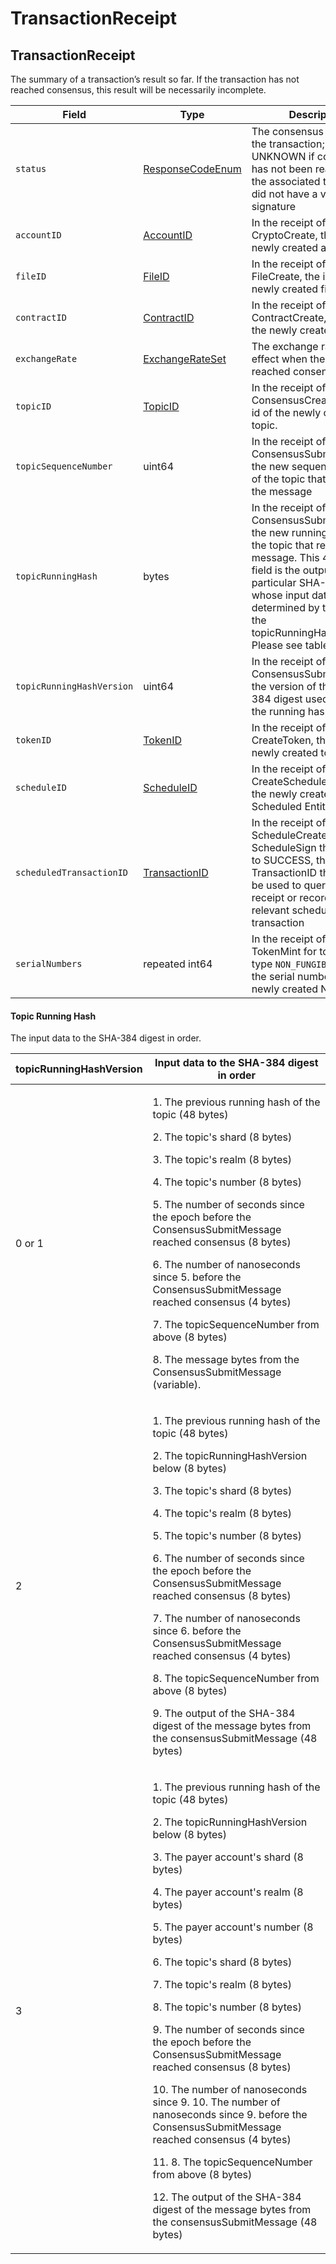 # TransactionReceipt

## TransactionReceipt

The summary of a transaction’s result so far. If the transaction has not reached consensus, this result will be necessarily incomplete.

| Field                     | Type                                             | Description                                                                                                                                                                                                                                                                   |
| ------------------------- | ------------------------------------------------ | ----------------------------------------------------------------------------------------------------------------------------------------------------------------------------------------------------------------------------------------------------------------------------- |
| `status`                  | [ResponseCodeEnum](responsecode.md)              | The consensus status of the transaction; is UNKNOWN if consensus has not been reached, or if the associated transaction did not have a valid payer signature                                                                                                                  |
| `accountID`               | [AccountID](../basic-types/accountid.md)         | In the receipt of a CryptoCreate, the id of the newly created account                                                                                                                                                                                                         |
| `fileID`                  | [FileID](../basic-types/fileid.md)               | In the receipt of a FileCreate, the id of the newly created file                                                                                                                                                                                                              |
| `contractID`              | [ContractID](../basic-types/contractid.md)       | In the receipt of a ContractCreate, the id of the newly created contract                                                                                                                                                                                                      |
| `exchangeRate`            | [ExchangeRateSet](exchangerate.md)               | The exchange rates in effect when the transaction reached consensus                                                                                                                                                                                                           |
| `topicID`                 | [TopicID](../basic-types/topicid.md)             | In the receipt of a ConsensusCreateTopic, the id of the newly created topic.                                                                                                                                                                                                  |
| `topicSequenceNumber`     | uint64                                           | In the receipt of a ConsensusSubmitMessage, the new sequence number of the topic that received the message                                                                                                                                                                    |
| `topicRunningHash`        | bytes                                            | In the receipt of a ConsensusSubmitMessage, the new running hash of the topic that received the message. This 48-byte field is the output of a particular SHA-384 digest whose input data are determined by the value of the topicRunningHashVersion. Please see table below. |
| `topicRunningHashVersion` | uint64                                           | In the receipt of a ConsensusSubmitMessage, the version of the SHA-384 digest used to update the running hash.                                                                                                                                                                |
| `tokenID`                 | [TokenID](../basic-types/tokenid.md)             | In the receipt of a CreateToken, the id of the newly created token                                                                                                                                                                                                            |
| `scheduleID`              | [ScheduleID](../basic-types/scheduleid.md)       | In the receipt of a CreateSchedule, the id of the newly created Scheduled Entity                                                                                                                                                                                              |
| `scheduledTransactionID`  | [TransactionID](../basic-types/transactionid.md) | In the receipt of a ScheduleCreate or ScheduleSign that resolves to SUCCESS, the TransactionID that should be used to query for the receipt or record of the relevant scheduled transaction                                                                                   |
| `serialNumbers`           | repeated int64                                   | In the receipt of a TokenMint for tokens of type `NON_FUNGIBLE_UNIQUE`, the serial numbers of the newly created NFTs                                                                                                                                                          |

#### Topic Running Hash

The input data to the SHA-384 digest in order.

| topicRunningHashVersion | Input data to the SHA-384 digest in order                                                                                                                                                                                                                                                                                |
| ----------------------- | ------------------------------------------------------------------------------------------------------------------------------------------------------------------------------------------------------------------------------------------------------------------------------------------------------------------------ |
| 0 or 1                  | <p>1. The previous running hash of the topic (48 bytes)</p><p>2. The topic's shard (8 bytes)</p><p>3. The topic's realm (8 bytes)</p><p>4. The topic's number (8 bytes)</p><p>5. The number of seconds since the epoch before the ConsensusSubmitMessage reached consensus (8 bytes)</p><p>6. The number of nanoseconds since 5. before the ConsensusSubmitMessage reached consensus (4 bytes)</p><p>7. The topicSequenceNumber from above (8 bytes)</p><p>8. The message bytes from the ConsensusSubmitMessage (variable).</p>                                                                                                                 |
| 2                       | <p>1. The previous running hash of the topic (48 bytes)</p><p>2. The topicRunningHashVersion below (8 bytes)</p><p>3. The topic's shard (8 bytes)</p><p>4. The topic's realm (8 bytes)</p><p>5. The topic's number (8 bytes)</p><p>6. The number of seconds since the epoch before the ConsensusSubmitMessage reached consensus (8 bytes)</p><p>7. The number of nanoseconds since 6. before the ConsensusSubmitMessage reached consensus (4 bytes)</p><p>8. The topicSequenceNumber from above (8 bytes)</p><p>9. The output of the SHA-384 digest of the message bytes from the consensusSubmitMessage (48 bytes)</p>                                                                                 |
| 3                       | <p>1. The previous running hash of the topic (48 bytes)</p><p>2. The topicRunningHashVersion below (8 bytes)</p><p>3. The payer account's shard (8 bytes)</p><p>4. The payer account's realm (8 bytes)</p><p>5. The payer account's number (8 bytes)</p><p>6. The topic's shard (8 bytes)</p><p>7. The topic's realm (8 bytes)</p><p>8. The topic's number (8 bytes)</p><p>9. The number of seconds since the epoch before the ConsensusSubmitMessage reached consensus (8 bytes)</p><p>10. The number of nanoseconds since 9. 10. The number of nanoseconds since 9. before the ConsensusSubmitMessage reached consensus (4 bytes)</p><p>11. 8. The topicSequenceNumber from above (8 bytes)</p><p>12. The output of the SHA-384 digest of the message bytes from the consensusSubmitMessage (48 bytes)</p> |
